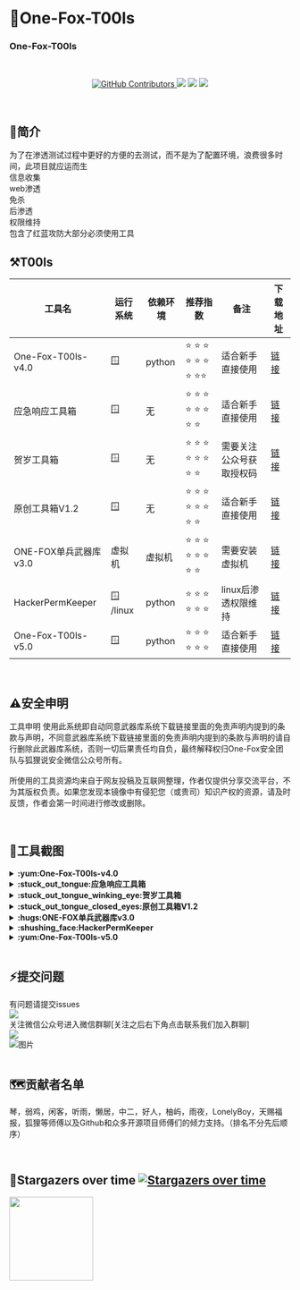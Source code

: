 # :fox_face:One-Fox-T00ls

###  One-Fox-T00ls

<br/>
  <p align="center">
    <a href="https://www.one-fox.cn/">
      <img alt="GitHub Contributors" src="https://img.shields.io/badge/%E5%AE%89%E5%85%A8%E5%9B%A2%E9%98%9F-One--fox-pink" />
    </a>
    <img src="https://img.shields.io/badge/%E5%BE%AE%E4%BF%A1%E5%85%AC%E4%BC%97%E5%8F%B7-%E7%8B%90%E7%8B%B8%E8%AF%B4%E5%AE%89%E5%85%A8-green">
    <img src="https://badgen.net/github/stars/One-Fox-Security-Team/One-Fox-T00ls/?icon=github&color=black">
    <a href="https://github.com/One-Fox-Security-Team/One-Fox-T00ls/issues"><img src="https://badgen.net/github/issues/One-Fox-Security-Team/One-Fox-T00ls"></a>
</p>
<br/>

## :triangular_flag_on_post:简介
为了在渗透测试过程中更好的方便的去测试，而不是为了配置环境，浪费很多时间，此项目就应运而生
<br/>信息收集
<br/>web渗透
<br/>免杀
<br/>后渗透
<br/>权限维持
<br/>包含了红蓝攻防大部分必须使用工具


## :hammer_and_pick:T00ls
| 工具名             | 运行系统      | 依赖环境 | 推荐指数                                                     | 备注                     | 下载地址                                                     |
| ------------------ | ------------- | -------- | ------------------------------------------------------------ | ------------------------ | ------------------------------------------------------------ |
| One-Fox-T00ls-v4.0 | :window:	       | python   | :star: :star: :star: :star: :star: :star: :star: :star::star: | 适合新手直接使用         |<a href="https://pan.baidu.com/s/18ffwTaESerHbwuQt2c29Pw?pwd=ofox">链接</a>  |
| 应急响应工具箱     | :window:	       | 无       | :star: :star: :star: :star: :star: :star: :star: :star:      | 适合新手直接使用         | <a href="https://pan.baidu.com/s/1aLe78CmKu61-f7H5lZgdBg?pwd=ofox">链接</a> |
| 贺岁工具箱         | :window:	       | 无       | :star: :star: :star: :star: :star: :star: :star: :star:      | 需要关注公众号获取授权码 | <a href="https://pan.baidu.com/s/1HsHU-JuEfIs--7ZuYLYFmw?pwd=ofox">链接</a> |
| 原创工具箱V1.2     | :window:	       | 无       | :star: :star: :star: :star: :star: :star: :star: :star:      | 适合新手直接使用         | <a href="https://pan.baidu.com/s/1z26Wyki0ZNEwp2YN-Flk8Q?pwd=ofox">链接</a> |
| ONE-FOX单兵武器库v3.0  | 虚拟机        | 虚拟机   | :star: :star: :star: :star: :star: :star: :star: :star:      | 需要安装虚拟机           | <a href="https://pan.baidu.com/s/1D4jOaQHM7LUfFgrso5IhKA?pwd=ofox">链接</a> |
| HackerPermKeeper   | :window:	/linux | python | :star: :star: :star: :star: :star: :star:                    | linux后渗透权限维持      | <a href="https://github.com/RuoJi6/HackerPermKeeper">链接</a> |
| One-Fox-T00ls-v5.0 | :window:	 | python | :star: :star: :star: :star: :star: :star:                    | 适合新手直接使用     | <a href="https://pan.baidu.com/s/1ZKuGpSqH2kL57Er84gouaw?pwd=ofox">链接</a> |

<br/>

## :warning:安全申明
工具申明
使用此系统即自动同意武器库系统下载链接里面的免责声明内提到的条款与声明，不同意武器库系统下载链接里面的免责声明内提到的条款与声明的请自行删除此武器库系统，否则一切后果责任均自负，最终解释权归One-Fox安全团队与狐狸说安全微信公众号所有。
<br/><br/>
所使用的工具资源均来自于网友投稿及互联网整理，作者仅提供分享交流平台，不为其版权负责。如果您发现本镜像中有侵犯您（或贵司）知识产权的资源，请及时反馈，作者会第一时间进行修改或删除。

<br/>


## :rocket:工具截图
<details>
<summary><b>:yum:One-Fox-T00ls-v4.0</b></summary>

```
One-Fox-T00ls-v4.0 
```
![图片](https://github.com/One-Fox-Security-Team/One-Fox-T00ls/assets/141384004/66031b60-4409-48fd-8cfe-15175aeb51fb)
</details>

<details>
<summary><b>:stuck_out_tongue:应急响应工具箱</b></summary>

```
应急响应工具箱
```
![图片](https://github.com/One-Fox-Security-Team/One-Fox-T00ls/assets/141384004/da5d8c09-b99d-488a-8b93-802a3d2b73ce)
</details>

<details>
<summary><b>:stuck_out_tongue_winking_eye:贺岁工具箱</b></summary>

```
贺岁工具箱
```
![图片](https://github.com/One-Fox-Security-Team/One-Fox-T00ls/assets/141384004/e4da0e4b-1299-41e7-aadc-21daedaa6e3b)
</details>

<details>
<summary><b>:stuck_out_tongue_closed_eyes:原创工具箱V1.2</b></summary>

```
原创工具箱V1.2
```
![图片](https://github.com/One-Fox-Security-Team/One-Fox-T00ls/assets/141384004/e0b79776-1079-4051-9bec-6bff878ffd96)
</details>


<details>
<summary><b>:hugs:ONE-FOX单兵武器库v3.0</b></summary>

```
ONE-FOX单兵武器库
```
![图片](https://github.com/One-Fox-Security-Team/One-Fox-T00ls/assets/141384004/aad883dd-b97c-429e-a56d-1763753106ff)
</details>

<details>
<summary><b>:shushing_face:HackerPermKeeper</b></summary>

```
HackerPermKeeper
```
![图片](https://github.com/One-Fox-Security-Team/One-Fox-T00ls/assets/141384004/81690435-17a7-437e-9e16-3bdf866199a8)
</details>

<details>
<summary><b>:yum:One-Fox-T00ls-v5.0</b></summary>

```
One-Fox-T00ls-v5.0
```
![图片](https://github.com/One-Fox-Security-Team/One-Fox-T00ls/assets/141384004/6b1799fd-268a-465e-991b-c2ec8f2532c7)
</details>

<br/>

## :zap:提交问题
有问题请提交issues<br/>
<a href="https://github.com/One-Fox-Security-Team/One-Fox-T00ls/issues"><img src="https://badgen.net/github/issues/One-Fox-Security-Team/One-Fox-T00ls"></a>
<br/>
关注微信公众号进入微信群聊[关注之后右下角点击联系我们加入群聊]
<br/><img src="https://img.shields.io/badge/微信公众号-狐狸说安全-green">
<br/>
![图片](https://github.com/One-Fox-Security-Team/One-Fox-T00ls/assets/141384004/19584221-8104-4fa6-bea7-fb8c39071a91)
<br/><br/>

## :world_map:贡献者名单
琴，弱鸡，闲客，听雨，懒居，中二，好人，柚屿，雨夜，LonelyBoy，天赐福报，狐狸等师傅以及Github和众多开源项目师傅们的倾力支持。（排名不分先后顺序）

<br/>

## :star2:Stargazers over time [![Stargazers over time](https://starchart.cc/One-Fox-Security-Team/One-Fox-T00ls.svg)](https://starchart.cc/One-Fox-Security-Team/One-Fox-T00ls)

<a href="https://github.com/One-Fox-Security-Team">
  <img height=150 align="center" src="https://github-readme-stats.vercel.app/api?username=One-Fox-Security-Team"/>
</a>

